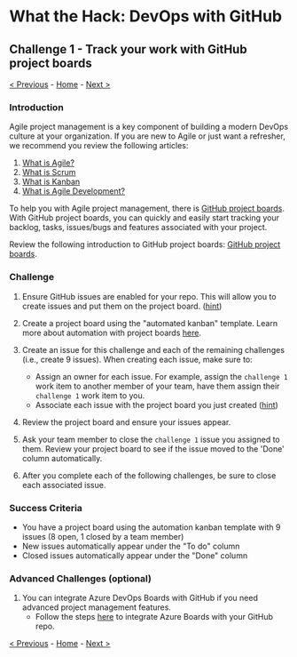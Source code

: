 # What the Hack: DevOps with GitHub

## Challenge 1 - Track your work with GitHub project boards
[< Previous](challenge00.md) - [Home](../readme.md) - [Next >](challenge02.md)

### Introduction

Agile project management is a key component of building a modern DevOps culture at your organization. If you are new to Agile or just want a refresher, we recommend you review the following articles:

1. [What is Agile?](https://docs.microsoft.com/en-us/azure/devops/learn/agile/what-is-agile)
2. [What is Scrum](https://docs.microsoft.com/en-us/azure/devops/learn/agile/what-is-scrum)
3. [What is Kanban](https://docs.microsoft.com/en-us/azure/devops/learn/agile/what-is-kanban)
4. [What is Agile Development?](https://docs.microsoft.com/en-us/azure/devops/learn/agile/what-is-agile-development)

To help you with Agile project management, there is [GitHub project boards](https://docs.github.com/en/free-pro-team@latest/github/managing-your-work-on-github/about-project-boards). With GitHub project boards, you can quickly and easily start tracking your backlog, tasks, issues/bugs and features associated with your project.  

Review the following introduction to GitHub project boards: [GitHub project boards](https://docs.github.com/en/free-pro-team@latest/github/managing-your-work-on-github/about-project-boards).

### Challenge

1. Ensure GitHub issues are enabled for your repo. This will allow you to create issues and put them on the project board. ([hint](https://docs.github.com/en/free-pro-team@latest/github/managing-your-work-on-github/disabling-issues))

2. Create a project board using the "automated kanban" template. Learn more about automation with project boards [here](https://docs.github.com/en/free-pro-team@latest/github/managing-your-work-on-github/configuring-automation-for-project-boards).

3. Create an issue for this challenge and each of the remaining challenges (i.e., create 9 issues). When creating each issue, make sure to:
    - Assign an owner for each issue. For example, assign the `challenge 1` work item to another member of your team, have them assign their `challenge 1` work item to you.
    - Associate each issue with the project board you just created ([hint](https://docs.github.com/en/free-pro-team@latest/github/managing-your-work-on-github/adding-issues-and-pull-requests-to-a-project-board#adding-issues-and-pull-requests-to-a-project-board-from-the-sidebar))

4. Review the project board and ensure your issues appear.

5. Ask your team member to close the `challenge 1` issue you assigned to them. Review your project board to see if the issue moved to the 'Done' column automatically. 

6. After you complete each of the following challenges, be sure to close each associated issue. 

### Success Criteria

- You have a project board using the automation kanban template with 9 issues (8 open, 1 closed by a team member)
- New issues automatically appear under the "To do" column
- Closed issues automatically appear under the "Done" column

### Advanced Challenges (optional)

1. You can integrate Azure DevOps Boards with GitHub if you need advanced project management features. 
    -  Follow the steps [here](https://docs.microsoft.com/en-us/azure/devops/boards/github/?view=azure-devops) to integrate Azure Boards with your GitHub repo.

[< Previous](challenge00.md) - [Home](../readme.md) - [Next >](challenge02.md)